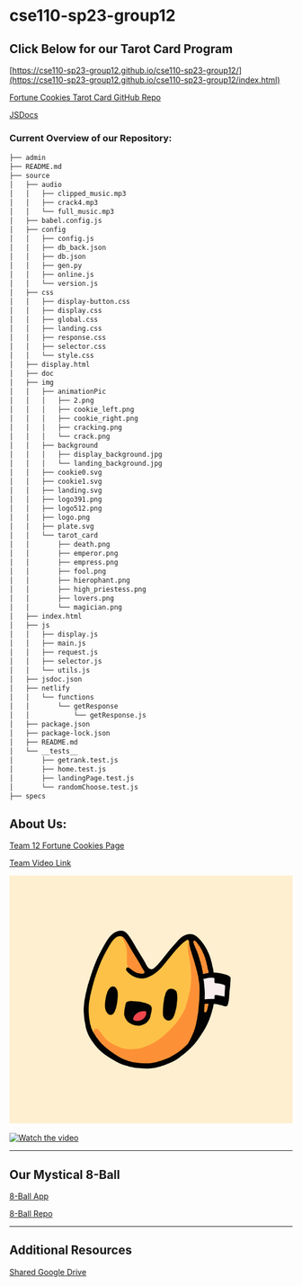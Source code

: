 # cse110-sp23-group12
## Click Below for our Tarot Card Program
[https://cse110-sp23-group12.github.io/cse110-sp23-group12/](https://cse110-sp23-group12.github.io/cse110-sp23-group12/index.html) 

[Fortune Cookies Tarot Card GitHub Repo](https://github.com/cse110-sp23-group12/cse110-sp23-group12/tree/main/source)

[JSDocs](https://cse110-sp23-group12.github.io/cse110-sp23-group12/doc/index.html)

### Current Overview of our Repository:
```
├── admin
├── README.md
├── source
│   ├── audio
│   │   ├── clipped_music.mp3
│   │   ├── crack4.mp3
│   │   └── full_music.mp3
│   ├── babel.config.js
│   ├── config
│   │   ├── config.js
│   │   ├── db_back.json
│   │   ├── db.json
│   │   ├── gen.py
│   │   ├── online.js
│   │   └── version.js
│   ├── css
│   │   ├── display-button.css
│   │   ├── display.css
│   │   ├── global.css
│   │   ├── landing.css
│   │   ├── response.css
│   │   ├── selector.css
│   │   └── style.css
│   ├── display.html
│   ├── doc
│   ├── img
│   │   ├── animationPic
│   │   │   ├── 2.png
│   │   │   ├── cookie_left.png
│   │   │   ├── cookie_right.png
│   │   │   ├── cracking.png
│   │   │   └── crack.png
│   │   ├── background
│   │   │   ├── display_background.jpg
│   │   │   └── landing_background.jpg
│   │   ├── cookie0.svg
│   │   ├── cookie1.svg
│   │   ├── landing.svg
│   │   ├── logo391.png
│   │   ├── logo512.png
│   │   ├── logo.png
│   │   ├── plate.svg
│   │   └── tarot_card
│   │       ├── death.png
│   │       ├── emperor.png
│   │       ├── empress.png
│   │       ├── fool.png
│   │       ├── hierophant.png
│   │       ├── high_priestess.png
│   │       ├── lovers.png
│   │       └── magician.png
│   ├── index.html
│   ├── js
│   │   ├── display.js
│   │   ├── main.js
│   │   ├── request.js
│   │   ├── selector.js
│   │   └── utils.js
│   ├── jsdoc.json
│   ├── netlify
│   │   └── functions
│   │       └── getResponse
│   │           └── getResponse.js
│   ├── package.json
│   ├── package-lock.json
│   ├── README.md
│   └── __tests__
│       ├── getrank.test.js
│       ├── home.test.js
│       ├── landingPage.test.js
│       └── randomChoose.test.js
├── specs
```

## About Us:
[Team 12 Fortune Cookies Page](admin/team.md)

[Team Video Link](https://youtu.be/IJE8jT5Mpc4)

<img src = "admin/branding/FortuneCookies.png">

[![Watch the video](https://img.youtube.com/vi/IJE8jT5Mpc4/maxresdefault.jpg)](https://youtu.be/IJE8jT5Mpc4)

---
## Our Mystical 8-Ball
[8-Ball App](https://cse110-sp23-group12.github.io/8ball/)

[8-Ball Repo](https://github.com/cse110-sp23-group12/8ball)

---
## Additional Resources
[Shared Google Drive](https://drive.google.com/drive/folders/1nxw7a9CjtG_JkpEb2ymH_D2WZbrctLuR?usp=share_link)
